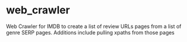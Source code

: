 # web_crawler
Web Crawler for IMDB to create a list of review URLs pages from a list of genre SERP pages. Additions include pulling xpaths from those pages
